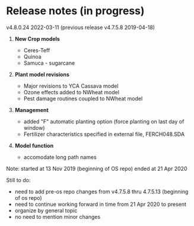 # Release notes (in progress)

v4.8.0.24 2022-03-11
(previous release v4.7.5.8 2019-04-18)

1. **New Crop models**
    - Ceres-Teff 
    - Quinoa
    - Samuca - sugarcane

2. **Plant model revisions**
    - Major revisions to YCA Cassava model 
    - Ozone effects added to NWheat model
    - Pest damage routines coupled to NWheat model

3. **Management**
    - added "F" automatic planting option (force planting on last day of window)
    - Fertilizer characteristics specified in external file, FERCH048.SDA

4. **Model function**
    - accomodate long path names
     

Note: started at 13 Nov 2019 (beginning of OS repo) ended at 21 Apr 2020

Still to do:
- need to add pre-os repo changes from v4.7.5.8 thru 4.7.5.13 (beginning of os repo)
- need to continue working forward in time from 21 Apr 2020 to present
- organize by general topic
- no need to mention minor changes



